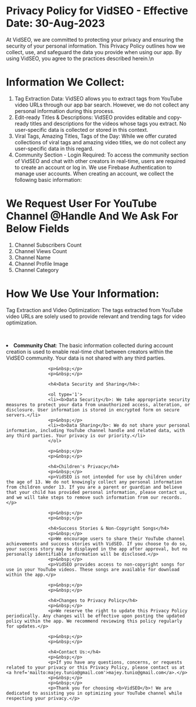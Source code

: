 # Privacy Policy for VidSEO - Effective Date: 30-Aug-2023 

At VidSEO, we are committed to protecting your privacy and ensuring the security of your personal information. This Privacy Policy outlines how we collect, use, and safeguard the data you provide when using our app. By using VidSEO, you agree to the practices described herein.\n 

# Information We Collect:
1. Tag Extraction Data: VidSEO allows you to extract tags from YouTube video URLs through our app bar search. However, we do not collect any personal information during this process.
2. Edit-ready Titles & Descriptions</b>: VidSEO provides editable and copy-ready titles and descriptions for the videos whose tags you extract. No user-specific data is collected or stored in this context.
3. Viral Tags, Amazing Titles, Tags of the Day</b>: While we offer curated collections of viral tags and amazing video titles, we do not collect any user-specific data in this regard.
4. Community Section - Login Required</b>: To access the community section of VidSEO and chat with other creators in real-time, users are required to create an account or log in. We use Firebase Authentication to manage user accounts. When creating an account, we collect the following basic information: 

# We Request User For YouTube Channel @Handle And We Ask For Below Fields 
1. Channel Subscribers Count
2. Channel Views Count
3. Channel Name
4. Channel Profile Image
5. Channel Category

# How We Use Your Information: 
Tag Extraction and Video Optimization</b>: The tags extracted from YouTube video URLs are solely used to provide relevant and trending tags for video optimization.</li> 
                    <p>&nbsp;</p> 
                    <li><b>Community Chat</b>: The basic information collected during account creation is used to enable real-time chat between creators within the VidSEO community. Your data is not shared with any third parties.</li> 
                    </ol> 

                    <p>&nbsp;</p> 
                    <p>&nbsp;</p> 

                    <h4>Data Security and Sharing</h4>: 

                    <ol type='1'> 
                    <li><b>Data Security</b>: We take appropriate security measures to protect your data from unauthorized access, alteration, or disclosure. User information is stored in encrypted form on secure servers.</li> 
                    <p>&nbsp;</p> 
                    <li><b>Data Sharing</b>: We do not share your personal information, including YouTube channel handle and related data, with any third parties. Your privacy is our priority.</li> 
                    </ol> 

                    <p>&nbsp;</p> 
                    <p>&nbsp;</p> 

                    <h4>Children's Privacy</h4> 
                    <p>&nbsp;</p> 
                    <p>VidSEO is not intended for use by children under the age of 13. We do not knowingly collect any personal information from children under 13. If you are a parent or guardian and believe that your child has provided personal information, please contact us, and we will take steps to remove such information from our records.</p> 

                    <p>&nbsp;</p> 
                    <p>&nbsp;</p> 

                    <h4>Success Stories & Non-Copyright Songs</h4> 
                    <p>&nbsp;</p> 
                    <p>We encourage users to share their YouTube channel achievements and success stories with VidSEO. If you choose to do so, your success story may be displayed in the app after approval, but no personally identifiable information will be disclosed.</p> 
                    <p>&nbsp;</p> 
                    <p>VidSEO provides access to non-copyright songs for use in your YouTube videos. These songs are available for download within the app.</p> 

                    <p>&nbsp;</p> 
                    <p>&nbsp;</p> 

                    <h4>Changes to Privacy Policy</h4> 
                    <p>&nbsp;</p> 
                    <p>We reserve the right to update this Privacy Policy periodically. Any changes will be effective upon posting the updated policy within the app. We recommend reviewing this policy regularly for updates.</p> 

                    <p>&nbsp;</p> 
                    <p>&nbsp;</p> 

                    <h4>Contact Us:</h4> 
                    <p>&nbsp;</p> 
                    <p>If you have any questions, concerns, or requests related to your privacy or this Privacy Policy, please contact us at <a href='mailto:majey.tunio@gmail.com'>majey.tunio@gmail.com</a>.</p> 
                    <p>&nbsp;</p> 
                    <p>&nbsp;</p> 
                    <p>Thank you for choosing <b>VidSEO</b>! We are dedicated to assisting you in optimizing your YouTube channel while respecting your privacy.</p> 
